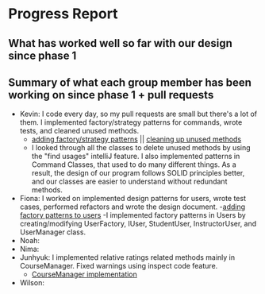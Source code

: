 # Progress Report

## What has worked well so far with our design since phase 1



## Summary of what each group member has been working on since phase 1 + pull requests

- Kevin:  I code every day, so my pull requests are small but there's a lot of them. I implemented factory/strategy patterns for commands,
  wrote tests, and cleaned unused methods.
    - [adding factory/strategy patterns](https://github.com/CSC207-UofT/course-project-group-010/commit/5ddf83715f61e20ca0d0ce7b3d8acb9a75f71406) ||
      [cleaning up unused methods](https://github.com/CSC207-UofT/course-project-group-010/commit/7c19b3375be20919d07d09906550ca258a4611f4)
    - I looked through all the classes to delete unused methods by using the "find usages" intelliJ feature. I also implemented patterns in Command Classes, that used to
      do many different things. As a result, the design of our program follows SOLID principles better, and our classes are easier to understand without redundant methods.
- Fiona: I worked on implemented design patterns for users, wrote test cases, performed refactors and wrote the design document. 
    -[adding factory patterns to users](https://github.com/CSC207-UofT/course-project-group-010/pull/89/commits/09d842dfb805c348b28775a32459dbdc8dc1f3a5)
      -I implemented factory patterns in Users by creating/modifying UserFactory, IUser, StudentUser, InstructorUser, and UserManager class.
- Noah:
- Nima:
- Junhyuk: I implemented relative ratings related methods mainly in CourseManager. Fixed warnings using inspect code feature.
    - [CourseManager implementation](https://github.com/CSC207-UofT/course-project-group-010/pull/100)
- Wilson:
